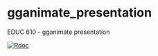 # gganimate_presentation
EDUC 610 - gganimate presentation

[![Rdoc](http://www.rdocumentation.org/badges/version/gganimate)](http://www.rdocumentation.org/packages/gganimate)

